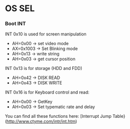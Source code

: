 # OS SEL

### Boot INT

INT 0x10 is used for screen manipulation

- AH=0x00 -> set video mode
- AX=0x1003 -> Set Blinking mode
- AH=0x13 -> write string
- AH=0x03 -> get cursor position

INT 0x13 is for storage (HDD and FDD)

- AH=0x42 -> DISK READ
- AH=0x43 -> DISK WRITE
	
INT 0x16 is for Keyboard control and read:

- AH=0x00 -> GetKey
- AH=0x03 -> Set typematic rate and delay

You can find all these functions here:
[Interrupt Jump Table}(http://www.ctyme.com/intr/int.htm)